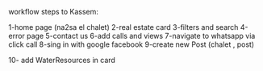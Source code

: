 workflow steps to Kassem:

1-home page (na2sa el chalet)
2-real estate card
3-filters and search
4-error page
5-contact us
6-add calls and views
7-navigate to whatsapp via click call
8-sing in with google facebook 
9-create new Post (chalet , post)

10- add WaterResources in card